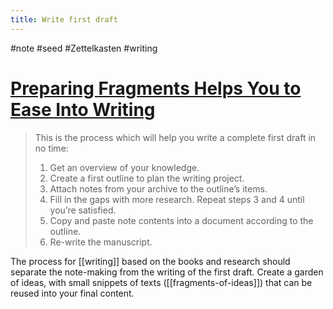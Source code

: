 ```yaml
---
title: Write first draft
---
```




 #note #seed #Zettelkasten #writing

# [Preparing Fragments Helps You to Ease Into Writing](https://zettelkasten.de/posts/ease-into-writing/)

> This is the process which will help you write a complete first draft in no time:
>
> 1. Get an overview of your knowledge.
> 2. Create a first outline to plan the writing project.
> 3. Attach notes from your archive to the outline’s items.
> 4. Fill in the gaps with more research.  Repeat steps 3 and 4 until you’re satisfied.
> 5. Copy and paste note contents into a document according to the outline.
> 6. Re-write the manuscript.

The process for [[writing]] based on the books and research should separate the note-making from the writing of the first draft. Create a garden of ideas, with small snippets of texts ([[fragments-of-ideas]]) that can be reused into your final content.